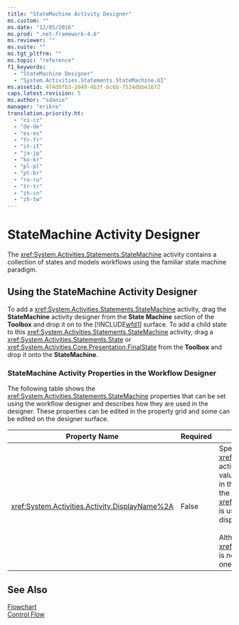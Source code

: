```yaml
---
title: "StateMachine Activity Designer"
ms.custom: ""
ms.date: "12/05/2016"
ms.prod: ".net-framework-4.6"
ms.reviewer: ""
ms.suite: ""
ms.tgt_pltfrm: ""
ms.topic: "reference"
f1_keywords: 
  - "StateMachine Designer"
  - "System.Activities.Statements.StateMachine.UI"
ms.assetid: 474d5fb3-1049-4b3f-bc6b-7524dbbe1672
caps.latest.revision: 5
ms.author: "sdanie"
manager: "erikre"
translation.priority.ht: 
  - "cs-cz"
  - "de-de"
  - "es-es"
  - "fr-fr"
  - "it-it"
  - "ja-jp"
  - "ko-kr"
  - "pl-pl"
  - "pt-br"
  - "ru-ru"
  - "tr-tr"
  - "zh-cn"
  - "zh-tw"
---
```

# StateMachine Activity Designer
The <xref:System.Activities.Statements.StateMachine> activity contains a collection of states and models workflows using the familiar state machine paradigm.  
  
## Using the StateMachine Activity Designer  
 To add a <xref:System.Activities.Statements.StateMachine> activity, drag the **StateMachine** activity designer from the **State Machine** section of the **Toolbox** and drop it on to the [!INCLUDE[wfd1](../workflow-designer/includes/wfd1_md.md)] surface. To add a child state to this <xref:System.Activities.Statements.StateMachine> activity, drag a <xref:System.Activities.Statements.State> or <xref:System.Activities.Core.Presentation.FinalState> from the **Toolbox** and drop it onto the **StateMachine**.  
  
### StateMachine Activity Properties in the Workflow Designer  
 The following table shows the <xref:System.Activities.Statements.StateMachine> properties that can be set using the workflow designer and describes how they are used in the designer. These properties can be edited in the property grid and some can be edited on the designer surface.  
  
|Property Name|Required|Usage|  
|-------------------|--------------|-----------|  
|<xref:System.Activities.Activity.DisplayName%2A>|False|Specifies the friendly name of the <xref:System.Activities.Statements.StateMachine> activity designer in the header. The default value is **StateMachine**. The value can be edited in the property grid or directly on the header of the activity designer. The <xref:System.Activities.Activity.DisplayName%2A> is used in the breadcrumb navigation that is displayed at the top of the workflow designer.<br /><br /> Although the <xref:System.Activities.Activity.DisplayName%2A> is not strictly required, it is a best practice to use one.|  
  
## See Also  
 [Flowchart](../workflow-designer/flowchart-activity-designer.md)   
 [Control Flow](../workflow-designer/control-flow-activity-designers.md)